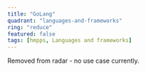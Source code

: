 ```yaml
---
title: "GoLang"
quadrant: "languages-and-frameworks"
ring: "reduce"
featured: false
tags: [hmpps, Languages and frameworks]
---
```

Removed from radar -  no use case currently. 